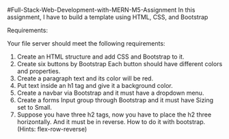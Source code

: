 #Full-Stack-Web-Development-with-MERN-M5-Assignment
In this assignment, I have to build a template using HTML,  CSS, and Bootstrap

Requirements:

Your file server should meet the following requirements:

1) Create an HTML structure and add CSS and Bootstrap to it.
2) Create six buttons by Bootstrap Each button should have different colors and properties.
3) Create a paragraph text and its color will be red.
4) Put text inside an h1 tag and give it a background color.
5) Create a navbar via Bootstrap and it must have a dropdown menu.
6) Create a forms Input group through Bootstrap and it must have Sizing set to Small.
7) Suppose you have three h2 tags, now you have to place the h2 three horizontally. And it must be in reverse. How to do it with bootstrap. (Hints: flex-row-reverse)


